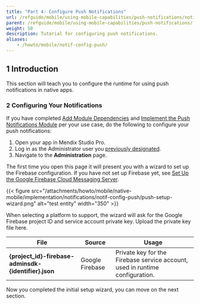 ```yaml
---
title: "Part 4: Configure Push Notifications"
url: /refguide/mobile/using-mobile-capabilities/push-notifications/notif-config-push/
parent: /refguide/mobile/using-mobile-capabilities/push-notifications/
weight: 50
description: Tutorial for configuring push notifications.
aliases:
    - /howto/mobile/notif-config-push/
---
```


## 1 Introduction

This section will teach you to configure the runtime for using push notifications in native apps. 

### 2 Configuring Your Notifications

If you have completed [Add Module Dependencies](/refguide/mobile/using-mobile-capabilities/push-notifications/notif-add-module-depends/) and [Implement the Push Notifications Module](/refguide/mobile/using-mobile-capabilities/push-notifications/notif-implement-module/) per your use case, do the following to configure your push notifications:

1. Open your app in Mendix Studio Pro.
1. Log in as the Administrator user you [previously designated](/refguide/mobile/using-mobile-capabilities/push-notifications/notif-implement-module/#config).
1. Navigate to the **Administration** page.

The first time you open this page it will present you with a wizard to set up the Firebase configuration. If you have not set up Firebase yet, see [Set Up the Google Firebase Cloud Messaging Server](/refguide/mobile/using-mobile-capabilities/push-notifications/setting-up-google-firebase-cloud-messaging-server/). 

{{< figure src="/attachments/howto/mobile/native-mobile/implementation/notifications/notif-config-push/push-setup-wizard.png" alt="test entity"   width="350"  >}}

When selecting a platform to support, the wizard will ask for the Google Firebase project ID and service account private key. Upload the private key file here.

| **File**    | **Source**   | **Usage**      |
| -------- | -------- | ------- |
| **{project_id}-firebase-adminsdk-{identifier}.json** | Google Firebase | Private key for the Firebase service account, used in runtime configuration. |  

Now you completed the initial setup wizard, you can move on the next section.
